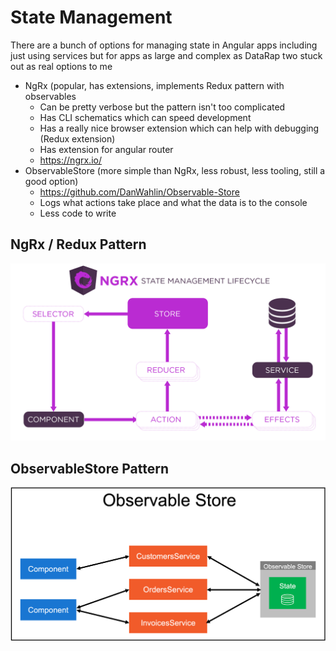 # State Management

There are a bunch of options for managing state in Angular apps including just using services but for apps as large and complex as DataRap two stuck out as real options to me

-   NgRx (popular, has extensions, implements Redux pattern with observables
    -   Can be pretty verbose but the pattern isn't too complicated
    -   Has CLI schematics which can speed development
    -   Has a really nice browser extension which can help with debugging (Redux extension)
    -   Has extension for angular router
    -   https://ngrx.io/
-   ObservableStore (more simple than NgRx, less robust, less tooling, still a good option)
    -   https://github.com/DanWahlin/Observable-Store
    -   Logs what actions take place and what the data is to the console
    -   Less code to write

## NgRx / Redux Pattern

![NgRx Lifecycle](./images/redux-state-management-lifecycle.png)

## ObservableStore Pattern

![ObservableStore pattern](./images/ObservableStore.png)
